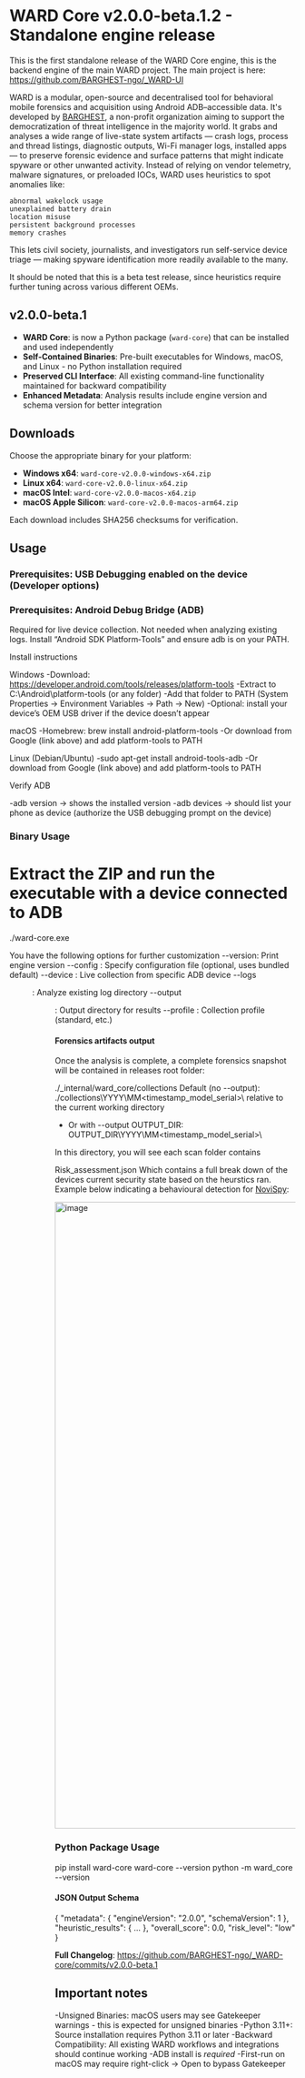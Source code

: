 # WARD Core v2.0.0-beta.1.2 - Standalone engine release

This is the first standalone release of the WARD Core engine, this is the backend engine of the main WARD project. The main project is here: https://github.com/BARGHEST-ngo/_WARD-UI

WARD is a modular, open-source and decentralised tool for behavioral mobile forensics and acquisition using Android ADB–accessible data. It's developed by [BARGHEST](https://barghest.asia), a non-profit organization aiming to support the democratization of threat intelligence in the majority world.
It grabs and analyses a wide range of live-state system artifacts — crash logs, process and thread listings, diagnostic outputs, Wi-Fi manager logs, installed apps — to preserve forensic evidence and surface patterns that might indicate spyware or other unwanted activity.
Instead of relying on vendor telemetry, malware signatures, or preloaded IOCs, WARD uses heuristics to spot anomalies like:

    abnormal wakelock usage
    unexplained battery drain
    location misuse
    persistent background processes
    memory crashes

This lets civil society, journalists, and investigators run self-service device triage — making spyware identification more readily available to the many.

It should be noted that this is a beta test release, since heuristics require further tuning across various different OEMs. 

## v2.0.0-beta.1

- **WARD Core**:  is now a Python package (`ward-core`) that can be installed and used independently
- **Self-Contained Binaries**: Pre-built executables for Windows, macOS, and Linux - no Python installation required
- **Preserved CLI Interface**: All existing command-line functionality maintained for backward compatibility
- **Enhanced Metadata**: Analysis results include engine version and schema version for better integration

## Downloads

Choose the appropriate binary for your platform:

- **Windows x64**: `ward-core-v2.0.0-windows-x64.zip`
- **Linux x64**: `ward-core-v2.0.0-linux-x64.zip` 
- **macOS Intel**: `ward-core-v2.0.0-macos-x64.zip`
- **macOS Apple Silicon**: `ward-core-v2.0.0-macos-arm64.zip`

Each download includes SHA256 checksums for verification.

##  Usage

### Prerequisites: USB Debugging enabled on the device (Developer options)
### Prerequisites: Android Debug Bridge (ADB)

Required for live device collection. Not needed when analyzing existing logs.
Install “Android SDK Platform‑Tools” and ensure adb is on your PATH.


Install instructions

Windows
-Download: https://developer.android.com/tools/releases/platform-tools
-Extract to C:\Android\platform-tools (or any folder)
-Add that folder to PATH (System Properties → Environment Variables → Path → New)
-Optional: install your device’s OEM USB driver if the device doesn’t appear

macOS
-Homebrew: brew install android-platform-tools
-Or download from Google (link above) and add platform-tools to PATH

Linux (Debian/Ubuntu)
-sudo apt-get install android-tools-adb
-Or download from Google (link above) and add platform-tools to PATH

Verify ADB

-adb version → shows the installed version
-adb devices → should list your phone as device (authorize the USB debugging prompt on the device)

### Binary Usage

# Extract the ZIP and run the executable with a device connected to ADB
./ward-core.exe

You have the following options for further customization
--version: Print engine version
--config <path>: Specify configuration file (optional, uses bundled default)
--device <serial>: Live collection from specific ADB device
--logs <dir>: Analyze existing log directory
--output <dir>: Output directory for results
--profile <name>: Collection profile (standard, etc.)

#### Forensics artifacts output

Once the analysis is complete, a complete forensics snapshot will be contained in releases root folder:

./_internal/ward_core/collections
Default (no --output): ./collections\YYYY\MM\<timestamp_model_serial>\ relative to the current working directory
- Or with --output OUTPUT_DIR: OUTPUT_DIR\YYYY\MM\<timestamp_model_serial>\

In this directory, you will see each scan folder contains 

Risk_assessment.json 
Which contains a full break down of the devices current security state based on the heurstics ran.
Example below indicating a behavioural detection for [NoviSpy](https://www.amnesty.org/en/wp-content/uploads/2024/12/EUR7088132024ENGLISH.pdf):

<img width="1282" height="1102" alt="image" src="https://github.com/user-attachments/assets/08966f7f-9001-405d-97f2-017c843838eb" />

### Python Package Usage
pip install ward-core
ward-core --version
python -m ward_core --version

#### JSON Output Schema

{
  "metadata": {
    "engineVersion": "2.0.0",
    "schemaVersion": 1
  },
  "heuristic_results": { ... },
  "overall_score": 0.0,
  "risk_level": "low"
}


**Full Changelog**: https://github.com/BARGHEST-ngo/_WARD-core/commits/v2.0.0-beta.1

## Important notes

-Unsigned Binaries: macOS users may see Gatekeeper warnings - this is expected for unsigned binaries
-Python 3.11+: Source installation requires Python 3.11 or later
-Backward Compatibility: All existing WARD workflows and integrations should continue working
-ADB install is *required*
-First-run on macOS may require right-click → Open to bypass Gatekeeper
